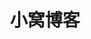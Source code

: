 ---
home: true
heroImage: /assets/img/xw.svg
actionText: 开始预览
actionLink: /dashboard/description
title: 小窝博客
footer: MIT Licensed | Copyright © 2020-present 追梦小窝
---